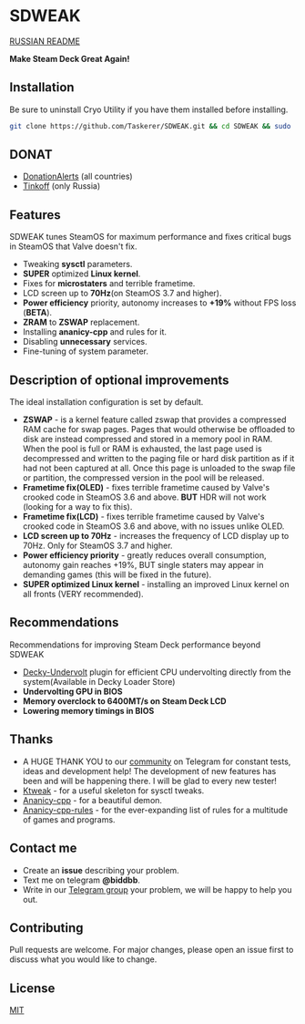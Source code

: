 # SDWEAK
[RUSSIAN README](README.md)

**Make Steam Deck Great Again!**

## Installation
Be sure to uninstall Cryo Utility if you have them installed before installing.

```bash
git clone https://github.com/Taskerer/SDWEAK.git && cd SDWEAK && sudo ./install.sh
```
## DONAT
* [DonationAlerts](https://www.donationalerts.com/r/biddbb) (all countries)
* [Tinkoff](https://www.tinkoff.ru/cf/8HHVDNi8VMS) (only Russia)
## Features
SDWEAK tunes SteamOS for maximum performance and fixes critical bugs in SteamOS that Valve doesn't fix.

* Tweaking **sysctl** parameters.
* **SUPER** optimized **Linux kernel**.
* Fixes for **microstaters** and terrible frametime.
* LCD screen up to **70Hz**(on SteamOS 3.7 and higher).
* **Power efficiency** priority, autonomy increases to **+19%** without FPS loss (**BETA**).
* **ZRAM** to **ZSWAP** replacement.
* Installing **ananicy-cpp** and rules for it.
* Disabling **unnecessary** services.
* Fine-tuning of system parameter.

## Description of optional improvements
The ideal installation configuration is set by default.
* **ZSWAP** - is a kernel feature called zswap that provides a compressed RAM cache for swap pages. Pages that would otherwise be offloaded to disk are instead compressed and stored in a memory pool in RAM.
When the pool is full or RAM is exhausted, the last page used is decompressed and written to the paging file or hard disk partition as if it had not been captured at all. Once this page is unloaded to the swap file or partition, the compressed version in the pool will be released.
* **Frametime fix(OLED)** - fixes terrible frametime caused by Valve's crooked code in SteamOS 3.6 and above. **BUT** HDR will not work (looking for a way to fix this).
* **Frametime fix(LCD)** - fixes terrible frametime caused by Valve's crooked code in SteamOS 3.6 and above, with no issues unlike OLED.
* **LCD screen up to 70Hz** - increases the frequency of LCD display up to 70Hz. Only for SteamOS 3.7 and higher.
* **Power efficiency priority** - greatly reduces overall consumption, autonomy gain reaches +19%, BUT single staters may appear in demanding games (this will be fixed in the future).
* **SUPER optimized Linux kernel** - installing an improved Linux kernel on all fronts (VERY recommended).

## Recommendations
Recommendations for improving Steam Deck performance beyond SDWEAK
* [Decky-Undervolt](https://github.com/totallynotbakadestroyer/Decky-Undervolt) plugin for efficient CPU undervolting directly from the system(Available in Decky Loader Store)
* **Undervolting GPU in BIOS**
* **Memory overclock to 6400MT/s on Steam Deck LCD**
* **Lowering memory timings in BIOS**

## Thanks
* A HUGE THANK YOU to our [community](https://t.me/steamdeckoverclock) on Telegram for constant tests, ideas and development help! The development of new features has been and will be happening there. I will be glad to every new tester!
* [Ktweak](https://github.com/tytydraco/KTweak) - for a useful skeleton for sysctl tweaks.
* [Ananicy-cpp](https://gitlab.com/ananicy-cpp/ananicy-cpp) - for a beautiful demon.
* [Ananicy-cpp-rules](https://github.com/CachyOS/ananicy-rules) - for the ever-expanding list of rules for a multitude of games and programs.

## Contact me
* Create an **issue** describing your problem.
* Text me on telegram **@biddbb**.
* Write in our [Telegram group](https://t.me/steamdeckoverclock) your problem, we will be happy to help you out.
## Contributing

Pull requests are welcome. For major changes, please open an issue first
to discuss what you would like to change.
## License

[MIT](https://choosealicense.com/licenses/mit/)
